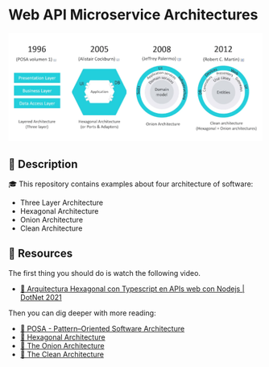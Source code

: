 # Web API Microservice Architectures

![banner](./assets/banner.png)

## 🔖 Description

🎓 This repository contains examples about four architecture of software: 

 * Three Layer Architecture
 * Hexagonal Architecture
 * Onion Architecture
 * Clean Architecture

## 📎 Resources

The first thing you should do is watch the following video.

* [🎥 Arquitectura Hexagonal con Typescript en APIs web con Nodejs | DotNet 2021](https://www.youtube.com/watch?v=ds7mHECHNj0)

Then you can dig deeper with more reading:

* [📖 POSA - Pattern–Oriented Software Architecture](https://www.amazon.es/Pattern-Oriented-Software-Architecture-System-Patterns/dp/0471958697)
* [📖 Hexagonal Architecture](https://alistair.cockburn.us/hexagonal-architecture)
* [📖 The Onion Architecture](https://jeffreypalermo.com/2008/07/the-onion-architecture-part-1/)
* [📖 The Clean Architecture](https://blog.cleancoder.com/uncle-bob/2012/08/13/the-clean-architecture.html)
